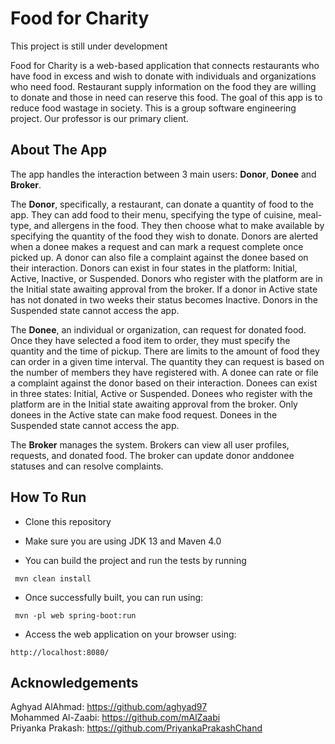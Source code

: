 # Food for Charity 
This project is still under development

Food for Charity is a web-based application that connects restaurants who have food in excess and wish to donate with individuals and organizations who need food. Restaurant supply information on the food they are willing to donate and those in need can reserve this food. The goal of this app is to reduce food wastage in society. This is a group software engineering project. Our professor is our primary client.

## About The App
The app handles the interaction between 3 main users: **Donor**, **Donee** and **Broker**.</br> 
<p>
The <b>Donor</b>, specifically, a restaurant, can donate a quantity of food to the app. They can add food to their menu, specifying the type of cuisine, meal-type, and allergens in the food. They then choose what to make available by specifying the quantity of the food they wish to donate. Donors are alerted when a donee makes a request and can mark a request complete once picked up. A donor can also file a complaint against the donee based on their interaction. Donors can exist in four states in the platform: Initial, Active, Inactive, or Suspended. Donors who register with the platform are in the Initial state awaiting approval from the broker. If a donor in Active state has not donated in two weeks their status becomes Inactive. Donors in the Suspended state cannot access the app.
</p> 
<p>
The <b>Donee</b>, an individual or organization, can request for donated food. Once they have selected a food item to order, they must specify the quantity and the time of pickup. There are limits to the amount of food they can order in a given time interval. The quantity they can request is based on the number of members they have registered with. A donee can rate or file a complaint against the donor based on their interaction. Donees can exist in three states: Initial, Active or Suspended. Donees who register with the platform are in the Initial state awaiting approval from the broker. Only donees in the Active state can make food request. Donees in the Suspended state cannot access the app.
</p>
<p> 
The <b>Broker</b> manages the system. Brokers can view all user profiles, requests, and donated food. The broker can update donor anddonee statuses and can resolve complaints.
</p>

## How To Run

  - Clone this repository

  - Make sure you are using JDK 13 and Maven 4.0
  
  - You can build the project and run the tests by running

   ```
    mvn clean install
   ```

  - Once successfully built, you can run using:
    
  ```
   mvn -pl web spring-boot:run
  ```

  - Access the web application on your browser using:

  ```
  http://localhost:8080/
  ``` 

[comment]: <> (Will be changed)
[comment]: <> (Start) 

## Acknowledgements
Aghyad AlAhmad: https://github.com/aghyad97</br> 
Mohammed Al-Zaabi: https://github.com/mAlZaabi</br>
Priyanka Prakash: https://github.com/PriyankaPrakashChand </br>



